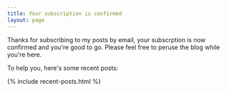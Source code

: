 ```yaml
---
title: Your subscription is confirmed
layout: page
---
```

Thanks for subscribing to my posts by email, your subscrption is now confirmed and you're good to go. Please feel free to peruse the blog while you're here.

To help you, here's some recent posts:

{% include recent-posts.html %}
